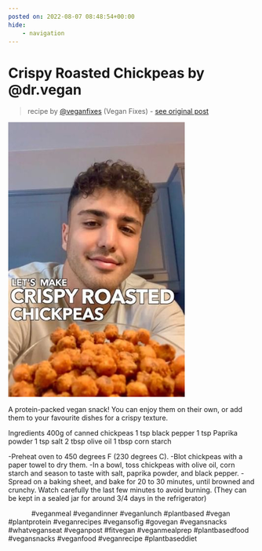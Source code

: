 ```yaml
---
posted on: 2022-08-07 08:48:54+00:00
hide:
    - navigation
---
```


# Crispy Roasted Chickpeas by @dr.vegan 

> recipe by [@veganfixes](https://www.instagram.com/veganfixes/) 
(Vegan Fixes) - [see original post](https://instagram.com/p/Cg8764NJjJo)

![](../img/veganfixes_07-08-2022_0808.png)


A protein-packed vegan snack! You can enjoy them on their own, 
or add them to your favourite dishes for a crispy texture.

Ingredients
400g of canned chickpeas
1 tsp black pepper
1 tsp Paprika powder
1 tsp salt
2 tbsp olive oil
1 tbsp corn starch 

-Preheat oven to 450 degrees F (230 degrees C).
-Blot chickpeas with a paper towel to dry them.
-In a bowl, toss chickpeas with olive oil, corn starch and season to taste with salt, paprika powder, and black pepper.
-Spread on a baking sheet, and bake for 20 to 30 minutes, until browned and crunchy. Watch carefully the last few minutes to avoid burning. (They can be kept in a sealed jar for around 3/4 days in the refrigerator)

⁣
⁣
⁣
⁣
⁣
⁣
⁣
⁣
⁣
⁣
⁣
⁣
\#veganmeal \#vegandinner \#veganlunch \#plantbased \#vegan \#plantprotein \#veganrecipes \#vegansofig \#govegan \#vegansnacks \#whatveganseat \#veganpost \#fitvegan \#veganmealprep \#plantbasedfood \#vegansnacks \#veganfood \#veganrecipe \#plantbaseddiet 